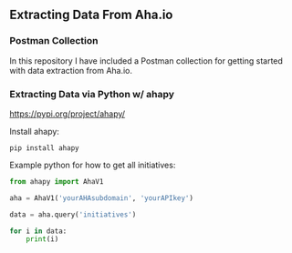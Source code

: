 ## Extracting Data From Aha.io

### Postman Collection

In this repository I have included a Postman collection for getting started with data extraction from Aha.io.

### Extracting Data via Python w/ ahapy

https://pypi.org/project/ahapy/


Install ahapy:

```
pip install ahapy
```

Example python for how to get all initiatives:

```python
from ahapy import AhaV1

aha = AhaV1('yourAHAsubdomain', 'yourAPIkey')

data = aha.query('initiatives')

for i in data:
    print(i)
```
